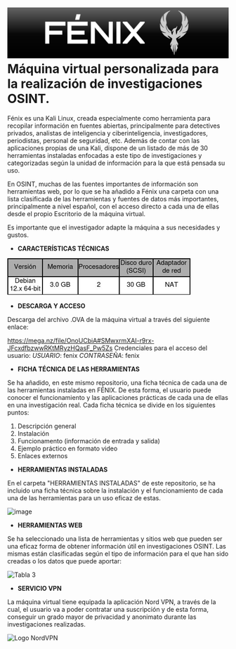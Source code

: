 # <img src="https://github.com/CMIvan6/FENIX/blob/main/TABLAS%20E%20IM%C3%81GENES/T%C3%8DTULO.jpg" alt="TÍTULO" width="850"/> Máquina virtual personalizada para la realización de investigaciones OSINT.

Fénix es una Kali Linux, creada especialmente como herramienta para recopilar información en fuentes abiertas, principalmente para detectives privados, analistas de inteligencia y ciberinteligencia, investigadores, periodistas, personal de seguridad, etc. Además de contar con las aplicaciones propias de una Kali, dispone de un listado de más de 30 herramientas instaladas enfocadas a este tipo de investigaciones y categorizadas según la unidad de información para la que está pensada su uso.

En OSINT, muchas de las fuentes importantes de información son herramientas web, por lo que se ha añadido a Fénix una carpeta con una lista clasificada de las herramientas y fuentes de datos más importantes, principalmente a nivel español, con el acceso directo a cada una de ellas desde el propio Escritorio de la máquina virtual.

Es importante que el investigador adapte la máquina a sus necesidades y gustos.

- **CARACTERÍSTICAS TÉCNICAS**

![Tabla 1](https://github.com/CMIvan6/FENIX/blob/main/TABLAS%20E%20IM%C3%81GENES/Tabla-caracter%C3%ADsticas-generales.jpg)



- **DESCARGA Y ACCESO**

Descarga del archivo .OVA de la máquina virtual a través del siguiente enlace:

https://mega.nz/file/OnoUCbiA#SMwxrmXAI-r9rx-JFcxdfbzwwRKtMRyzHQasF_Pw5Zs
Credenciales para el acceso del usuario:
*USUARIO*: fenix
*CONTRASEÑA*: fenix








- **FICHA TÉCNICA DE LAS HERRAMIENTAS**

Se ha añadido, en este mismo repositorio, una ficha técnica de cada una de las herramientas instaladas en FÉNIX. De esta forma, el usuario puede conocer el funcionamiento y las aplicaciones prácticas de cada una de ellas en una investigación real. Cada ficha técnica se divide en los siguientes puntos:

   1. Descripción general
   2. Instalación
   3. Funcionamento (información de entrada y salida)
   4. Ejemplo práctico en formato video
   5. Enlaces externos
  


- **HERRAMIENTAS INSTALADAS**

En el carpeta "HERRAMIENTAS INSTALADAS" de este repositorio, se ha incluido una ficha técnica sobre la instalación y el funcionamiento de cada una de las herramientas para un uso eficaz de estas.

![image](https://github.com/user-attachments/assets/7b45ad5d-53d8-4e77-8af6-5ae9bc6fe130)




- **HERRAMIENTAS WEB**

Se ha seleccionado una lista de herramientas y sitios web que pueden ser una eficaz forma de obtener información útil en investigaciones OSINT. Las mismas están clasificadas según el tipo de información para el que han sido creadas o los datos que puede aportar:

![Tabla 3](https://github.com/CMIvan6/FENIX/blob/main/TABLAS%20E%20IM%C3%81GENES/Tabla%20herramientas%20web.jpg)


- **SERVICIO VPN** 

La máquina virtual tiene equipada la aplicación Nord VPN, a través de la cual, el usuario va a poder contratar una suscripción y de esta forma, conseguir un grado mayor de privacidad y anonimato durante las investigaciones realizadas.

  <img src="https://github.com/CMIvan6/FENIX/blob/main/TABLAS%20E%20IM%C3%81GENES/Logo-NordVPN.png" alt="Logo NordVPN" width="200"/>
